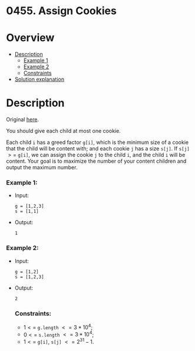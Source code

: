 # 0455. Assign Cookies

# Overview
- [Description](#description)
  - [Example 1](#example-1)
  - [Example 2](#example-2)
  - [Constraints](#constraints)
- [Solution explanation](#solution-explanation)

# Description
Original [here](https://leetcode.com/problems/assign-cookies/description/).


You should give each child at most one cookie.

Each child `i` has a greed factor `g[i]`, which is the minimum size of a cookie that the child will be content with; and each cookie `j` has a size `s[j]`. 
If `s[j]` $>=$ `g[i]`, we can assign the cookie `j` to the child `i`, and the child `i` will be content. Your goal is to maximize the number of your content 
children and output the maximum number.
    
### Example 1:
- Input:
  ```
  g = [1,2,3]
  s = [1,1]
  ```
- Output:
  ```
  1
  ```

### Example 2:
- Input:
  ```
  g = [1,2]
  s = [1,2,3]
  ```
- Output:
  ```
  2
  ```
  
  ### Constraints:
  - $1 <=$ `g.length` $<= 3*10^4$;
  - $0 <=$ `s.length` $<= 3*10^4$;
  - $1 <=$ `g[i]`, `s[j]` $<= 2^{31} - 1$.

